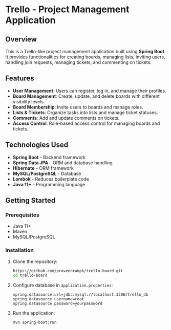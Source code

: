 # Trello - Project Management Application

## Overview
This is a Trello-like project management application built using **Spring Boot**. It provides functionalities for creating boards, managing lists, inviting users, handling join requests, managing tickets, and commenting on tickets.

## Features
- **User Management**: Users can register, log in, and manage their profiles.
- **Board Management**: Create, update, and delete boards with different visibility levels.
- **Board Membership**: Invite users to boards and manage roles.
- **Lists & Tickets**: Organize tasks into lists and manage ticket statuses.
- **Comments**: Add and update comments on tickets.
- **Access Control**: Role-based access control for managing boards and tickets.

## Technologies Used
- **Spring Boot** - Backend framework
- **Spring Data JPA** - ORM and database handling
- **Hibernate** - ORM framework
- **MySQL/PostgreSQL** - Database
- **Lombok** - Reduces boilerplate code
- **Java 11+** - Programming language

## Getting Started
### Prerequisites
- Java 11+
- Maven
- MySQL/PostgreSQL

### Installation
1. Clone the repository:
   ```sh
   https://github.com/praveenrampk/trello-board.git
   cd trello-board
   ```
2. Configure database in `application.properties`:
   ```properties
   spring.datasource.url=jdbc:mysql://localhost:3306/trello_db
   spring.datasource.username=root
   spring.datasource.password=yourpassword
   ```
3. Run the application:
   ```sh
   mvn spring-boot:run
   ```
